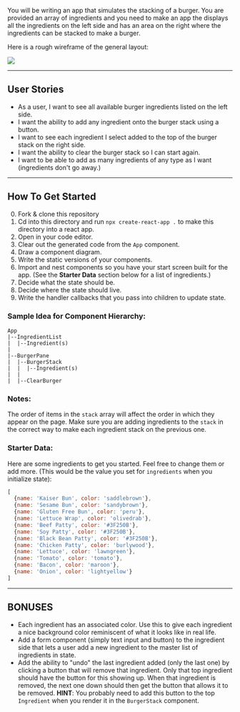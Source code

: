 You will be writing an app that simulates the stacking of a burger. You are provided an array of ingredients and you need to make an app the displays all the ingredients on the left side and has an area on the right where the ingredients can be stacked to make a burger.

Here is a rough wireframe of the general layout:

![](https://i.imgur.com/beMtwGj.png)

___
## User Stories

* As a user, I want to see all available burger ingredients listed on the left side.
* I want the ability to add any ingredient onto the burger stack using a button.
* I want to see each ingredient I select added to the top of the burger stack on the right side.
* I want the ability to clear the burger stack so I can start again.
* I want to be able to add as many ingredients of any type as I want (ingredients don't go away.)

___
## How To Get Started
0. Fork & clone this repository
1. Cd into this directory and run `npx create-react-app .` to make this directory into a react app.
2. Open in your code editor.
3. Clear out the generated code from the `App` component.
4. Draw a component diagram.
5. Write the static versions of your components.
6. Import and nest components so you have your start screen built for the app.
(See the **Starter Data** section below for a list of ingredients.)
8. Decide what the state should be.
9. Decide where the state should live.
10. Write the handler callbacks that you pass into children to update state.

### Sample Idea for Component Hierarchy:

```
App
|--IngredientList
|  |--Ingredient(s)
|
|--BurgerPane
|  |--BurgerStack
|  |  |--Ingredient(s)
|  |
|  |--ClearBurger
```

### Notes:

The order of items in the `stack` array will affect the order in which they appear on the page. Make sure you are adding ingredients to the `stack` in the correct way to make each ingredient stack on the previous one.

### Starter Data:

Here are some ingredients to get you started. Feel free to change them or add more. (This would be the value you set for `ingredients` when you initialize state):

```js
[
  {name: 'Kaiser Bun', color: 'saddlebrown'},
  {name: 'Sesame Bun', color: 'sandybrown'},
  {name: 'Gluten Free Bun', color: 'peru'},
  {name: 'Lettuce Wrap', color: 'olivedrab'},
  {name: 'Beef Patty', color: '#3F250B'},
  {name: 'Soy Patty', color: '#3F250B'},
  {name: 'Black Bean Patty', color: '#3F250B'},
  {name: 'Chicken Patty', color: 'burlywood'},
  {name: 'Lettuce', color: 'lawngreen'},
  {name: 'Tomato', color: 'tomato'},
  {name: 'Bacon', color: 'maroon'},
  {name: 'Onion', color: 'lightyellow'}
]
```
___
## BONUSES

* Each ingredient has an associated color. Use this to give each ingredient a nice background color reminiscent of what it looks like in real life.
* Add a form component (simply text input and button) to the ingredient side that lets a user add a new ingredient to the master list of ingredients in state.
* Add the ability to "undo" the last ingredient added (only the last one) by clicking a button that will remove that ingredient. Only that top ingredient should have the button for this showing up. When that ingredient is removed, the next one down should then get the button that allows it to be removed. **HINT**: You probably need to add this button to the top `Ingredient` when you render it in the `BurgerStack` component.